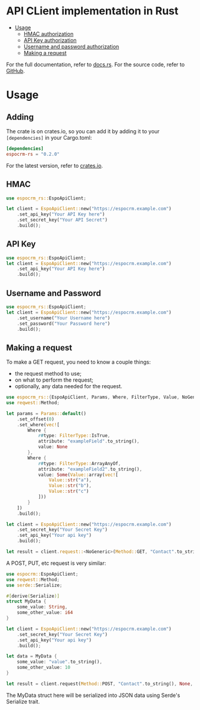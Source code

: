# API CLient implementation in Rust
* [Usage](#usage)
    * [HMAC authorization](#hmac)
    * [API Key authorization](#api-key)
    * [Username and password authorization](#username-and-password)
    * [Making a request](#making-a-request)

For the full documentation, refer to [docs.rs](https://docs.rs/espocrm-rs/latest/espocrm_rs/).
For the source code, refer to [GitHub](https://github.com/TheDutchMC/espocrm-rs).

# Usage
## Adding
The crate is on crates.io, so you can add it by adding it to your `[dependencies]` in your Cargo.toml:
```toml
[dependencies]
espocrm-rs = "0.2.0"
```

For the latest version, refer to [crates.io](https://crates.io/crates/espocrm-rs).

## HMAC

```rust
use espocrm_rs::EspoApiClient;

let client = EspoApiClient::new("https://espocrm.example.com")
    .set_api_key("Your API Key here")
    .set_secret_key("Your API Secret")
    .build();
```
## API Key

```rust
use espocrm_rs::EspoApiClient;
let client = EspoApiClient::new("https://espocrm.example.com")
    .set_api_key("Your API Key here")
    .build();
```

## Username and Password

```rust
use espocrm_rs::EspoApiClient;
let client = EspoApiClient::new("https://espocrm.example.com")
    .set_username("Your Username here")
    .set_password("Your Password here")
    .build();
```

## Making a request

To make a GET request, you need to know a couple things:

- the request method to use;
- on what to perform the request;
- optionally, any data needed for the request.

```rust
use espocrm_rs::{EspoApiClient, Params, Where, FilterType, Value, NoGeneric};
use reqwest::Method;

let params = Params::default()
    .set_offset(0)
    .set_where(vec![
        Where {
            r#type: FilterType::IsTrue,
            attribute: "exampleField".to_string(),
            value: None
        },
        Where {
            r#type: FilterType::ArrayAnyOf,
            attribute: "exampleField2".to_string(),
            value: Some(Value::array(vec![
                Value::str("a"),
                Value::str("b"),
                Value::str("c")
            ]))
        }
    ])
    .build();

let client = EspoApiClient::new("https://espocrm.example.com")
    .set_secret_key("Your Secret Key")
    .set_api_key("Your api key")
    .build();

let result = client.request::<NoGeneric>(Method::GET, "Contact".to_string(), Some(params), None);
```

A POST, PUT, etc request is very similar:
```rust
use espocrm::EspoApiClient;
use reqwest::Method;
use serde::Serialize;

#[derive(Serialize)]
struct MyData {
    some_value: String,
    some_other_value: i64
}

let client = EspoApiClient::new("https://espocrm.example.com")
    .set_secret_key("Your Secret Key")
    .set_api_key("Your api key")
    .build();

let data = MyData {
    some_value: "value".to_string(),
    some_other_value: 10
}

let result = client.request(Method::POST, "Contact".to_string(), None, Some(data));
```

The MyData struct here will be serialized into JSON data using Serde's Serialize trait.
